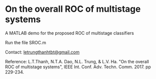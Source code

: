 # On the overall ROC of multistage systems

A MATLAB demo for the proposed ROC of multistage classifiers

Run the file SROC.m

Contact: letrungthanhtbt@gmail.com

Reference: L.T.Thanh, N.T.A. Dao, N.L. Trung, & L.V. Ha. "On the overall ROC of multistage systems", IEEE Int. Conf. Adv. Techn. Comm. 2017. pp 229-234.

